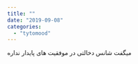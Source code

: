 ```yaml
---
title: ""
date: "2019-09-08"
categories: 
  - "tytomood"
---
```


میگفت شانس دخالتی در موفقیت های پایدار نداره
